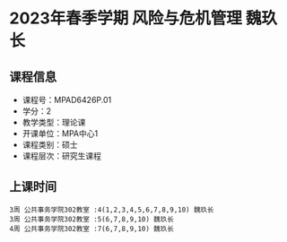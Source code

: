 # 2023年春季学期 风险与危机管理 魏玖长






## 课程信息

- 课程号：MPAD6426P.01
- 学分：2
- 教学类型：理论课
- 开课单位：MPA中心1
- 课程类别：硕士
- 课程层次：研究生课程

## 上课时间

```
3周 公共事务学院302教室 :4(1,2,3,4,5,6,7,8,9,10) 魏玖长
3周 公共事务学院302教室 :5(6,7,8,9,10) 魏玖长
4周 公共事务学院302教室 :7(6,7,8,9,10) 魏玖长
```

